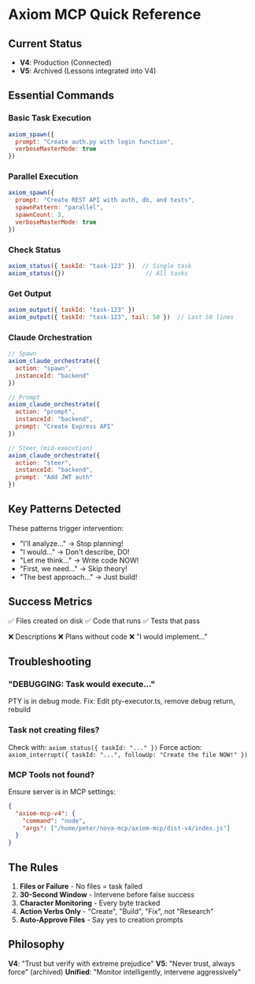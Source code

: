 # Axiom MCP Quick Reference

## Current Status
- **V4**: Production (Connected)
- **V5**: Archived (Lessons integrated into V4)

## Essential Commands

### Basic Task Execution
```javascript
axiom_spawn({
  prompt: "Create auth.py with login function",
  verboseMasterMode: true
})
```

### Parallel Execution
```javascript
axiom_spawn({
  prompt: "Create REST API with auth, db, and tests",
  spawnPattern: "parallel",
  spawnCount: 3,
  verboseMasterMode: true
})
```

### Check Status
```javascript
axiom_status({ taskId: "task-123" })  // Single task
axiom_status({})                       // All tasks
```

### Get Output
```javascript
axiom_output({ taskId: "task-123" })
axiom_output({ taskId: "task-123", tail: 50 })  // Last 50 lines
```

### Claude Orchestration
```javascript
// Spawn
axiom_claude_orchestrate({ 
  action: "spawn", 
  instanceId: "backend" 
})

// Prompt
axiom_claude_orchestrate({ 
  action: "prompt", 
  instanceId: "backend",
  prompt: "Create Express API"
})

// Steer (mid-execution)
axiom_claude_orchestrate({ 
  action: "steer", 
  instanceId: "backend",
  prompt: "Add JWT auth"
})
```

## Key Patterns Detected

These patterns trigger intervention:
- "I'll analyze..." → Stop planning!
- "I would..." → Don't describe, DO!
- "Let me think..." → Write code NOW!
- "First, we need..." → Skip theory!
- "The best approach..." → Just build!

## Success Metrics

✅ Files created on disk
✅ Code that runs
✅ Tests that pass

❌ Descriptions
❌ Plans without code
❌ "I would implement..."

## Troubleshooting

### "DEBUGGING: Task would execute..."
PTY is in debug mode. Fix: Edit pty-executor.ts, remove debug return, rebuild

### Task not creating files?
Check with: `axiom_status({ taskId: "..." })`
Force action: `axiom_interrupt({ taskId: "...", followUp: "Create the file NOW!" })`

### MCP Tools not found?
Ensure server is in MCP settings:
```json
{
  "axiom-mcp-v4": {
    "command": "node",
    "args": ["/home/peter/nova-mcp/axiom-mcp/dist-v4/index.js"]
  }
}
```

## The Rules

1. **Files or Failure** - No files = task failed
2. **30-Second Window** - Intervene before false success
3. **Character Monitoring** - Every byte tracked
4. **Action Verbs Only** - "Create", "Build", "Fix", not "Research"
5. **Auto-Approve Files** - Say yes to creation prompts

## Philosophy

**V4**: "Trust but verify with extreme prejudice"
**V5**: "Never trust, always force" (archived)
**Unified**: "Monitor intelligently, intervene aggressively"